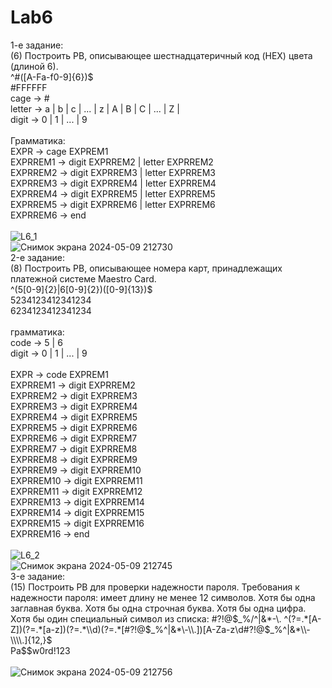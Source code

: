 # Lab6
1-е задание: <br />
(6) Построить РВ, описывающее шестнадцатеричный код (HEX) цвета (длиной 6). <br />
^#([A-Fa-f0-9]{6})$ <br />
#FFFFFF <br />
сage -> # <br />
letter -> a | b | c | ... | z | A | B | C | ... | Z | <br />
digit -> 0 | 1 | ... | 9 <br />
<br />
Грамматика: <br />
EXPR -> сage EXPREM1 <br />
EXPRREM1 -> digit EXPRREM2 | letter EXPRREM2 <br />
EXPRREM2 -> digit EXPRREM3 | letter EXPRREM3 <br />
EXPRREM3 -> digit EXPRREM4 | letter EXPRREM4 <br />
EXPRREM4 -> digit EXPRREM5 | letter EXPRREM5 <br />
EXPRREM5 -> digit EXPRREM6 | letter EXPRREM6 <br />
EXPRREM6 -> end <br />
<br />
![L6_1](https://github.com/Grayvendor/Lab6/assets/160223599/ff9572ed-b4f1-4898-b2b8-5d904042c5d3) <br />
![Снимок экрана 2024-05-09 212730](https://github.com/Grayvendor/Lab6/assets/160223599/4139ee79-4bc9-45cf-873f-878a5fd3c725) <br />
2-е задание:<br />
(8) Построить РВ, описывающее номера карт, принадлежащих платежной системе Maestro Card. <br />
^(5[0-9]{2}|6[0-9]{2})([0-9]{13})$ <br />
5234123412341234<br />
6234123412341234<br />
<br />
грамматика:<br />
code -> 5 | 6<br />
digit -> 0 | 1 | ... | 9<br />
<br />
EXPR -> code EXPREM1<br />
EXPRREM1 -> digit EXPRREM2<br />
EXPRREM2 -> digit EXPRREM3<br />
EXPRREM3 -> digit EXPRREM4<br />
EXPRREM4 -> digit EXPRREM5<br />
EXPRREM5 -> digit EXPRREM6<br />
EXPRREM6 -> digit EXPRREM7<br />
EXPRREM7 -> digit EXPRREM8<br />
EXPRREM8 -> digit EXPRREM9<br />
EXPRREM9 -> digit EXPRREM10<br />
EXPRREM10 -> digit EXPRREM11<br />
EXPRREM11 -> digit EXPRREM12<br />
EXPRREM13 -> digit EXPRREM14<br />
EXPRREM14 -> digit EXPRREM15<br />
EXPRREM15 -> digit EXPRREM16<br />
EXPRREM16 -> end<br />
<br />
![L6_2](https://github.com/Grayvendor/Lab6/assets/160223599/25fb2a99-29ee-4f33-8a02-1c04e336f436)<br />
![Снимок экрана 2024-05-09 212745](https://github.com/Grayvendor/Lab6/assets/160223599/33a72442-ff9d-4a30-ab43-d747e75a03cc)<br />
3-е задание:<br />
(15) Построить РВ для проверки надежности пароля. Требования к надежности пароля: имеет длину не менее 12 символов. Хотя бы одна заглавная буква. Хотя бы одна строчная буква. Хотя бы одна цифра. Хотя бы один специальный символ из списка: #?!@$_%/^|&*-\.
^(?=.*[A-Z])(?=.*[a-z])(?=.*\\d)(?=.*[#?!@$_%^|&*\\-\\\\.])[A-Za-z\\d#?!@$_%^|&*\\-\\\\.]{12,}$<br />
Pa$$w0rd!123<br />
<br />
![Снимок экрана 2024-05-09 212756](https://github.com/Grayvendor/Lab6/assets/160223599/efa51330-72b2-4bf6-aac4-2260f22f518d)<br />
